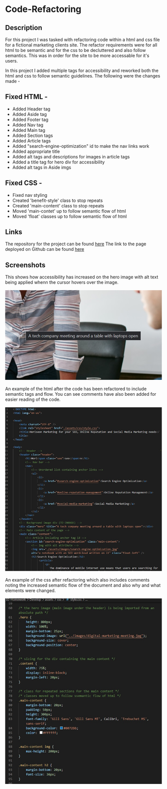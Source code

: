 # Code-Refactoring
## Description
For this project I was tasked with refactoring code within a html and css file for a fictional marketing clients site. The refactor requirements were for all html to be semantic and for the css to be decluttered and also follow semantics. This was in order for the site to be more accessable for it's users.

In this project I added multiple tags for accessibility and reworked both the html and css to follow semantic guidelines. The following were the changes made -

## Fixed HTML - 
- Added Header tag
- Added Aside tag
- Added Footer tag
- Added Nav tag
- Added Main tag
- Added Section tags
- Added Article tags
- Added "search-engine-optimization" id to make the nav links work
- Added appropriate title
- Added alt tags and descriptions for images in article tags
- Added a title tag for hero div for accessibility
- Added alt tags in Aside imgs

## Fixed CSS -
- Fixed nav styling
- Created 'benefit-style' class to stop repeats
- Created 'main-content' class to stop repeats
- Moved 'main-contet' up to follow semantic flow of html
- Moved 'float' classes up to follow semantic flow of html

## Links
The repository for the project can be found [here](https://github.com/Ryocon/bootcamp-homework-01-roc)
The link to the page deployed on Github can be found [here](https://ryocon.github.io/bootcamp-homework-01-roc/)

## Screenshots
This shows how accessibility has increased on the hero image with alt text being applied whenn the cursor hovers over the image.
<br>
<br>
![an example of increased accessibility on the hero image](/02-Homework/Develop/assets/screenshots/alt-text-example.jpg)
<br>
<br>
An example of the html after the code has been refactored to include semantic tags and flow. You can see comments have also been added for easier reading of the code.
<br>
<br>
![an example of the html after the refactor](/02-Homework/Develop/assets/screenshots/html-refactor.jpg)
<br>
<br>
An example of the css after refactoring which also includes comments noting the increased semantic flow of the document and also why and what elements were changed.
<br>
<br>
![an example of the css after the refactor](/02-Homework/Develop/assets/screenshots/css-refactor.jpg)
